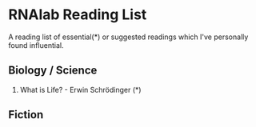 # RNAlab Reading List
A reading list of essential(*) or suggested readings which I've personally found influential.

## Biology / Science

1. What is Life? - Erwin Schrödinger (*)

## Fiction
